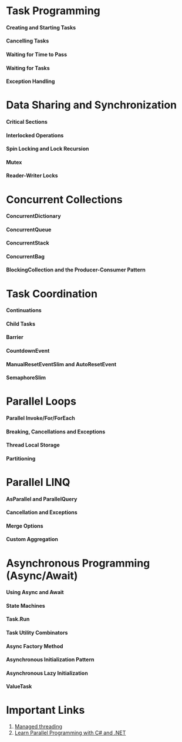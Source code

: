 # Task Programming

#### Creating and Starting Tasks

#### Cancelling Tasks

#### Waiting for Time to Pass 

#### Waiting for Tasks 

#### Exception Handling



# Data Sharing and Synchronization

#### Critical Sections

#### Interlocked Operations

#### Spin Locking and Lock Recursion

#### Mutex

#### Reader-Writer Locks


# Concurrent Collections

#### ConcurrentDictionary

#### ConcurrentQueue

#### ConcurrentStack

#### ConcurrentBag

#### BlockingCollection and the Producer-Consumer Pattern


# Task Coordination

#### Continuations

#### Child Tasks

#### Barrier

#### CountdownEvent

#### ManualResetEventSlim and AutoResetEvent

#### SemaphoreSlim


# Parallel Loops

#### Parallel Invoke/For/ForEach

#### Breaking, Cancellations and Exceptions

#### Thread Local Storage

#### Partitioning


# Parallel LINQ

#### AsParallel and ParallelQuery

#### Cancellation and Exceptions

#### Merge Options

#### Custom Aggregation


# Asynchronous Programming (Async/Await)

#### Using Async and Await

#### State Machines

#### Task.Run

#### Task Utility Combinators

#### Async Factory Method

#### Asynchronous Initialization Pattern

#### Asynchronous Lazy Initialization

#### ValueTask



# Important Links

1. [Managed threading](https://docs.microsoft.com/en-us/dotnet/standard/threading/)
2. [Learn Parallel Programming with C# and .NET](https://www.udemy.com/course/parallel-dotnet/)








